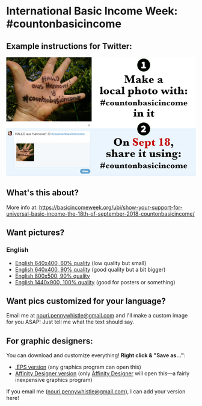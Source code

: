 # International Basic Income Week: #countonbasicincome

## Example instructions for Twitter:

![Example #countonbasicincome instructions for twitter](https://github.com/nouripen/interational-basic-income-week/raw/master/count-on-basic-income/exports/instructions-EN%20(640x400%2C%2090%25%20quality).jpg)


## What's this about?

More info at:
https://basicincomeweek.org/ubi/show-your-support-for-universal-basic-income-the-18th-of-september-2018-countonbasicincome/


## Want pictures?

### English

- [English 640x400, 60% quality](https://github.com/nouripen/interational-basic-income-week/raw/master/count-on-basic-income/exports/instructions-EN%20(640x400%2C%2060%25%20quality).jpg) (low quality but small)
- [English 640x400, 90% quality](https://github.com/nouripen/interational-basic-income-week/raw/master/count-on-basic-income/exports/instructions-EN%20(640x400%2C%2090%25%20quality).jpg) (good quality but a bit bigger)
- [English 800x500, 90% quality](https://github.com/nouripen/interational-basic-income-week/raw/master/count-on-basic-income/exports/instructions-EN%20(800x500%2C%2090%25%20quality).jpg)
- [English 1440x900, 100% quality](https://github.com/nouripen/interational-basic-income-week/raw/master/count-on-basic-income/exports/instructions-EN%20(1440x900%2C%20100%25%20quality).jpg) (good for posters or something)


## Want pics customized for your language?

Email me at nouri.pennywhistle@gmail.com and I'll make a custom image for you ASAP!
Just tell me what the text should say.


## For graphic designers:

You can download and customize everything! **Right click & "Save as..."**:
- [.EPS version](https://github.com/nouripen/interational-basic-income-week/raw/master/count-on-basic-income/instructions-EN.eps) (any graphics program can open this)
- [Affinity Designer version](https://github.com/nouripen/interational-basic-income-week/blob/master/count-on-basic-income/affinity-designer-originals/instructions-EN.afdesign?raw=true) (only [Affinity Designer](https://affinity.serif.com/en-gb/designer/) will open this—a fairly inexpensive graphics program)

If you email me (nouri.pennywhistle@gmail.com), I can add your version here!
